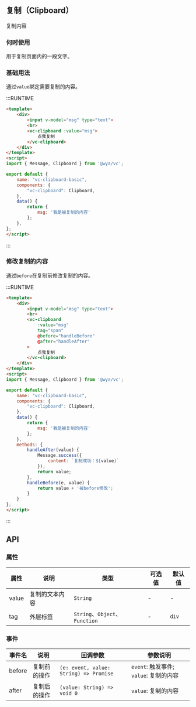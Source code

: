 ## 复制（Clipboard）
复制内容

### 何时使用
用于复制页面内的一段文字。

### 基础用法
通过`value`绑定需要复制的内容。

:::RUNTIME
```html
<template>
	<div>
		<input v-model="msg" type="text">
		<br>
		<vc-clipboard :value="msg">
			点我复制
		</vc-clipboard>
	</div>
</template>
<script>
import { Message, Clipboard } from '@wya/vc';

export default {
	name: "vc-clipboard-basic",
	components: {
		"vc-clipboard": Clipboard,
	},
	data() {
		return {
			msg: '我是被复制的内容'
		};
	},
};
</script>
```
:::

### 修改复制的内容
通过`before`在复制前修改复制的内容。

:::RUNTIME
```html
<template>
	<div>
		<input v-model="msg" type="text">
		<br>
		<vc-clipboard 
			:value="msg" 
			tag="span"
			@before="handleBefore"
			@after="handleAfter"
		>
			点我复制
		</vc-clipboard>
	</div>
</template>
<script>
import { Message, Clipboard } from '@wya/vc';

export default {
	name: "vc-clipboard-basic",
	components: {
		"vc-clipboard": Clipboard,
	},
	data() {
		return {
			msg: '我是被复制的内容'
		};
	},
	methods: {
		handleAfter(value) {
			Message.success({
				content: `复制成功：${value}`
			});
			return value;
		},
		handleBefore(e, value) {
			return value + '被before修改';
		}
	}
};
</script>
```
:::

## API

### 属性
属性 | 说明 | 类型 | 可选值 | 默认值
---|---|---|---|---
value | 复制的文本内容 | `String` | - | -
tag | 外层标签 | `String`、`Object`、`Function`| - | `div`

### 事件
事件名 | 说明 | 回调参数 | 参数说明
---|---|---|---
before | 复制前的操作 | `(e: event, value: String) => Promise` | `event`: 触发事件; `value`: 复制的内容
after | 复制后的操作 | `(value: String) => void 0` | `value`: 复制的内容



